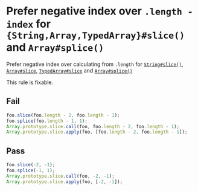 # Prefer negative index over `.length - index` for `{String,Array,TypedArray}#slice()` and `Array#splice()`

Prefer negative index over calculating from `.length` for [`String#slice()`](https://developer.mozilla.org/en-US/docs/Web/JavaScript/Reference/Global_Objects/String/slice), [`Array#slice`](https://developer.mozilla.org/en-US/docs/Web/JavaScript/Reference/Global_Objects/Array/slice), [`TypedArray#slice`](https://developer.mozilla.org/en-US/docs/Web/JavaScript/Reference/Global_Objects/TypedArray/slice) and [`Array#splice()`](https://developer.mozilla.org/en-US/docs/Web/JavaScript/Reference/Global_Objects/Array/splice)

This rule is fixable.

## Fail

```js
foo.slice(foo.length - 2, foo.length - 1);
foo.splice(foo.length - 1, 1);
Array.prototype.slice.call(foo, foo.length - 2, foo.length - 1);
Array.prototype.slice.apply(foo, [foo.length - 2, foo.length - 1]);
```

## Pass

```js
foo.slice(-2, -1);
foo.splice(-1, 1);
Array.prototype.slice.call(foo, -2, -1);
Array.prototype.slice.apply(foo, [-2, -1]);
```
